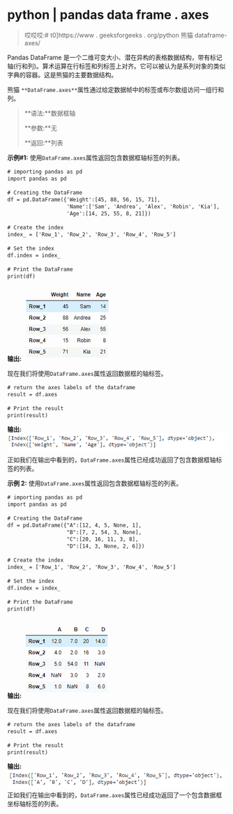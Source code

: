 # python | pandas data frame . axes

> 哎哎哎:# t0]https://www . geeksforgeeks . org/python 熊猫 dataframe-axes/

Pandas DataFrame 是一个二维可变大小、潜在异构的表格数据结构，带有标记轴(行和列)。算术运算在行标签和列标签上对齐。它可以被认为是系列对象的类似字典的容器。这是熊猫的主要数据结构。

熊猫 `**DataFrame.axes**`属性通过给定数据帧中的标签或布尔数组访问一组行和列。

> **语法:**数据框轴
> 
> **参数:**无
> 
> **返回:**列表

**示例#1:** 使用`DataFrame.axes`属性返回包含数据框轴标签的列表。

```
# importing pandas as pd
import pandas as pd

# Creating the DataFrame
df = pd.DataFrame({'Weight':[45, 88, 56, 15, 71],
                   'Name':['Sam', 'Andrea', 'Alex', 'Robin', 'Kia'],
                   'Age':[14, 25, 55, 8, 21]})

# Create the index
index_ = ['Row_1', 'Row_2', 'Row_3', 'Row_4', 'Row_5']

# Set the index
df.index = index_

# Print the DataFrame
print(df)
```

**输出:**
![](img/64424eb76121875ed8cceabce6670c8d.png)

现在我们将使用`DataFrame.axes`属性返回数据框的轴标签。

```
# return the axes labels of the dataframe
result = df.axes

# Print the result
print(result)
```

**输出:**
![](img/aed0910373503f74ab86a8dc80b1f2a7.png)
正如我们在输出中看到的，`DataFrame.axes`属性已经成功返回了包含数据框轴标签的列表。

**示例 2:** 使用`DataFrame.axes`属性返回包含数据框轴标签的列表。

```
# importing pandas as pd
import pandas as pd

# Creating the DataFrame
df = pd.DataFrame({"A":[12, 4, 5, None, 1], 
                   "B":[7, 2, 54, 3, None], 
                   "C":[20, 16, 11, 3, 8], 
                   "D":[14, 3, None, 2, 6]}) 

# Create the index
index_ = ['Row_1', 'Row_2', 'Row_3', 'Row_4', 'Row_5']

# Set the index
df.index = index_

# Print the DataFrame
print(df)
```

**输出:**
![](img/e50745467d928264bfba5bfaec717bdc.png)

现在我们将使用`DataFrame.axes`属性返回数据框的轴标签。

```
# return the axes labels of the dataframe
result = df.axes

# Print the result
print(result)
```

**输出:**
![](img/7a503f2dca1e8572635b1cf528ecf398.png)
正如我们在输出中看到的，`DataFrame.axes`属性已经成功返回了一个包含数据框坐标轴标签的列表。